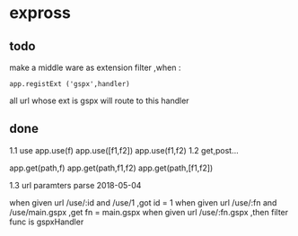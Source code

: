 # expross


## todo 


  make a middle ware as extension filter ,when :
  	
  	app.registExt ('gspx',handler)	
  
  all url whose ext is gspx will route to this handler

##  done 

1.1 use
   app.use(f)
   app.use([f1,f2])
   app.use(f1,f2)
1.2 get,post...

   app.get(path,f)
   app.get(path,f1,f2)
   app.get(path,[f1,f2])

1.3 url paramters parse 2018-05-04

  when given url /use/:id and /use/1 ,got id = 1 
  when given url /use/:fn and /use/main.gspx ,get fn = main.gspx
  when given url /use/:fn.gspx ,then filter func is gspxHandler
